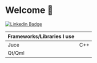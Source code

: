 # Welcome 👋

[![Linkedin Badge](https://img.shields.io/badge/-Wictorsson-blue?style=flat&logo=Linkedin&logoColor=white&link=https://www.linkedin.com/in/fredrik-wictorsson-276ab2180/)](https://www.linkedin.com/in/fredrik-wictorsson-276ab2180/)

| Frameworks/Libraries I use |     |
| -------------------------- | --- |
| Juce                       | C++ |
| Qt/Qml                     |     |
